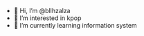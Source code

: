 - 👋 Hi, I’m @bllhzalza
- 👀 I’m interested in kpop
- 🌱 I’m currently learning information system

<!---
bllhzalza/bllhzalza is a ✨ special ✨ repository because its `README.md` (this file) appears on your GitHub profile.
You can click the Preview link to take a look at your changes.
--->
